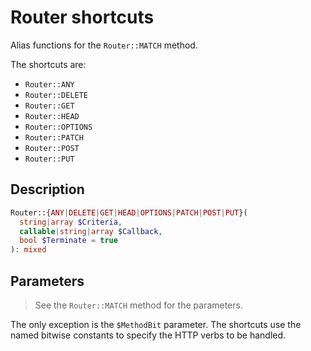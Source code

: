 # Router shortcuts

Alias functions for the `Router::MATCH` method.

The shortcuts are:
- `Router::ANY`
- `Router::DELETE`
- `Router::GET`
- `Router::HEAD`
- `Router::OPTIONS`
- `Router::PATCH`
- `Router::POST`
- `Router::PUT`

## Description
```php
Router::{ANY|DELETE|GET|HEAD|OPTIONS|PATCH|POST|PUT}(
  string|array $Criteria,
  callable|string|array $Callback,
  bool $Terminate = true
): mixed
```

## Parameters

> See the `Router::MATCH` method for the parameters.

The only exception is the `$MethodBit` parameter. The shortcuts use the
named bitwise constants to specify the HTTP verbs to be handled.

